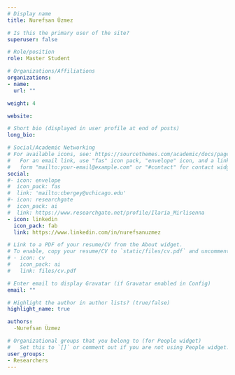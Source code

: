 ```yaml
---
# Display name
title: Nurefsan Üzmez

# Is this the primary user of the site?
superuser: false

# Role/position
role: Master Student

# Organizations/Affiliations
organizations:
- name:
  url: ""

weight: 4

website:

# Short bio (displayed in user profile at end of posts)
long_bio: 

# Social/Academic Networking
# For available icons, see: https://sourcethemes.com/academic/docs/page-builder/#icons
#   For an email link, use "fas" icon pack, "envelope" icon, and a link in the
#   form "mailto:your-email@example.com" or "#contact" for contact widget.
social:
#- icon: envelope
#  icon_pack: fas
#  link: 'mailto:cbergey@uchicago.edu'
#- icon: researchgate
#  icon_pack: ai
#  link: https://www.researchgate.net/profile/Ilaria_Mirlisenna
- icon: linkedin
  icon_pack: fab
  link: https://www.linkedin.com/in/nurefsanuzmez

# Link to a PDF of your resume/CV from the About widget.
# To enable, copy your resume/CV to `static/files/cv.pdf` and uncomment the lines below.
# - icon: cv
#   icon_pack: ai
#   link: files/cv.pdf

# Enter email to display Gravatar (if Gravatar enabled in Config)
email: ""

# Highlight the author in author lists? (true/false)
highlight_name: true

authors:
  -Nurefsan Üzmez

# Organizational groups that you belong to (for People widget)
#   Set this to `[]` or comment out if you are not using People widget.
user_groups:
- Researchers
---
```

